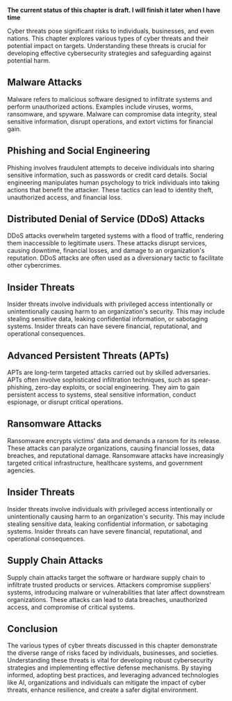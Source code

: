 **The current status of this chapter is draft. I will finish it later when I have time**

Cyber threats pose significant risks to individuals, businesses, and even nations. This chapter explores various types of cyber threats and their potential impact on targets. Understanding these threats is crucial for developing effective cybersecurity strategies and safeguarding against potential harm.

Malware Attacks
---------------

Malware refers to malicious software designed to infiltrate systems and perform unauthorized actions. Examples include viruses, worms, ransomware, and spyware. Malware can compromise data integrity, steal sensitive information, disrupt operations, and extort victims for financial gain.

Phishing and Social Engineering
-------------------------------

Phishing involves fraudulent attempts to deceive individuals into sharing sensitive information, such as passwords or credit card details. Social engineering manipulates human psychology to trick individuals into taking actions that benefit the attacker. These tactics can lead to identity theft, unauthorized access, and financial loss.

Distributed Denial of Service (DDoS) Attacks
--------------------------------------------

DDoS attacks overwhelm targeted systems with a flood of traffic, rendering them inaccessible to legitimate users. These attacks disrupt services, causing downtime, financial losses, and damage to an organization's reputation. DDoS attacks are often used as a diversionary tactic to facilitate other cybercrimes.

Insider Threats
---------------

Insider threats involve individuals with privileged access intentionally or unintentionally causing harm to an organization's security. This may include stealing sensitive data, leaking confidential information, or sabotaging systems. Insider threats can have severe financial, reputational, and operational consequences.

Advanced Persistent Threats (APTs)
----------------------------------

APTs are long-term targeted attacks carried out by skilled adversaries. APTs often involve sophisticated infiltration techniques, such as spear-phishing, zero-day exploits, or social engineering. They aim to gain persistent access to systems, steal sensitive information, conduct espionage, or disrupt critical operations.

Ransomware Attacks
------------------

Ransomware encrypts victims' data and demands a ransom for its release. These attacks can paralyze organizations, causing financial losses, data breaches, and reputational damage. Ransomware attacks have increasingly targeted critical infrastructure, healthcare systems, and government agencies.

Insider Threats
---------------

Insider threats involve individuals with privileged access intentionally or unintentionally causing harm to an organization's security. This may include stealing sensitive data, leaking confidential information, or sabotaging systems. Insider threats can have severe financial, reputational, and operational consequences.

Supply Chain Attacks
--------------------

Supply chain attacks target the software or hardware supply chain to infiltrate trusted products or services. Attackers compromise suppliers' systems, introducing malware or vulnerabilities that later affect downstream organizations. These attacks can lead to data breaches, unauthorized access, and compromise of critical systems.

Conclusion
----------

The various types of cyber threats discussed in this chapter demonstrate the diverse range of risks faced by individuals, businesses, and societies. Understanding these threats is vital for developing robust cybersecurity strategies and implementing effective defense mechanisms. By staying informed, adopting best practices, and leveraging advanced technologies like AI, organizations and individuals can mitigate the impact of cyber threats, enhance resilience, and create a safer digital environment.
